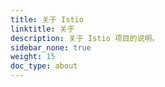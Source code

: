 ```yaml
---
title: 关于 Istio
linktitle: 关于
description: 关于 Istio 项目的说明。
sidebar_none: true
weight: 15
doc_type: about
---
```

